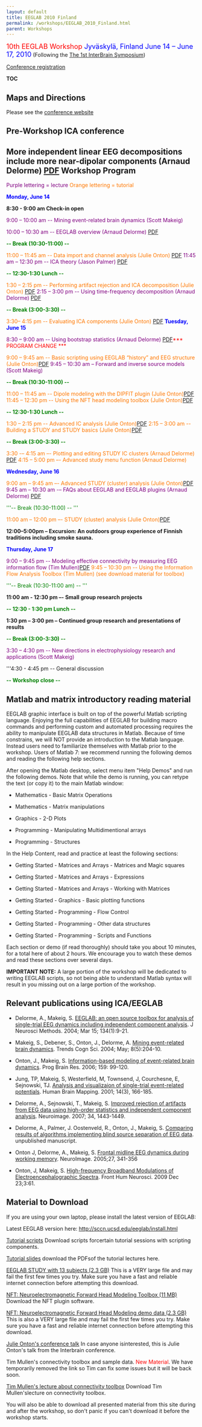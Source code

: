 ```yaml
---
layout: default
title: EEGLAB 2010 Finland
permalink: /workshops/EEGLAB_2010_Finland.html
parent: Workshops
---
```


<font size =4><font color=red>10th EEGLAB Workshop</font>
<font color=blue>Jyväskylä, Finland
June 14 – June 17, 2010</font></font>
(Following the [The 1st InterBrain
Symposium](http://research.jyu.fi/interbrain/ib2010.htm))

[Conference
registration](http://research.jyu.fi/interbrain/registration.htm)

__TOC__

Maps and Directions
-------------------

Please see the [conference
website](http://research.jyu.fi/interbrain/ib2010.htm)

Pre-Workshop ICA conference
---------------------------

More independent linear EEG decompositions include more near-dipolar
components (Arnaud Delorme)
[PDF](https://sccn.ucsd.edu/githubwiki/files/presentation_ica_delorme.pdf)
Workshop Program
----------------

<font color="purple">Purple lettering = lecture</font>
<font color="#FF7700">Orange lettering = tutorial</font>

<font color= "blue">**Monday, June 14**</font>



**8:30 - 9:00 am Check-in open**

<font color="purple">9:00 – 10:00 am -- Mining event-related brain
dynamics (Scott Makeig)</font>

<font color="purple">10:00 – 10:30 am -- EEGLAB overview (Arnaud
Delorme)
[PDF](https://sccn.ucsd.edu/githubwiki/files/lecture_overview_finland2010.pdf)</font>


<font color="green"> **-- Break (10:30-11:00) --**</font>

<font color="#FF7700">11:00 – 11:45 am -- Data import and channel
analysis (Julie Onton)
[PDF](https://sccn.ucsd.edu/githubwiki/files/1_dataimport-chananalysis.pdf)</font>
<font color="purple">11:45 am – 12:30 pm -- ICA theory (Jason Palmer)
[PDF](https://sccn.ucsd.edu/githubwiki/files/ica_theory_finland.pdf)</font>


<font color="green">**-- 12:30-1:30 Lunch --**</font>

<font color="#FF7700">1:30 – 2:15 pm -- Performing artifact rejection
and ICA decomposition (Julie Onton)
[PDF](https://sccn.ucsd.edu/githubwiki/files/2_artrej_runningica.pdf)</font>
<font color="purple">2:15 – 3:00 pm -- Using time-frequency
decomposition (Arnaud Delorme)
[PDF](https://sccn.ucsd.edu/githubwiki/files/lecture_timefreq_finland2010.pdf)</font>


<font color="green">**-- Break (3:00-3:30) --**</font>

<font color="#FF7700">3:30– 4:15 pm -- Evaluating ICA components (Julie
Onton) [PDF](https://sccn.ucsd.edu/githubwiki/files/3_evaluateics.pdf)</font>
<font color= "blue">**Tuesday, June 15**</font>



<font color="purple">8:30 – 9:00 am -- Using bootstrap statistics
(Arnaud Delorme)
[PDF](https://sccn.ucsd.edu/githubwiki/files/lecture_statistics_finland2010.pdf)<font color=red>\*\*\* PROGRAM CHANGE \*\*\*</font></font>

<font color="#FF7700">9:00 – 9:45 am -- Basic scripting using EEGLAB
“history” and EEG structure (Julie
Onton)[PDF](https://sccn.ucsd.edu/githubwiki/files/4_basic_scripting.pdf)</font>
<font color="purple">9:45 – 10:30 am – Forward and inverse source models
(Scott Makeig)</font>





<font color="green">**-- Break (10:30-11:00) --**</font>





<font color="#FF7700">11:00 – 11:45 am -- Dipole modeling with the
DIPFIT plugin (Julie
Onton)[PDF](https://sccn.ucsd.edu/githubwiki/files/5_dipolemodeling.pdf)</font>
<font color="#FF7700">11:45 – 12:30 pm -- Using the NFT head modeling
toolbox (Julie Onton)[PDF](https://sccn.ucsd.edu/githubwiki/files/5.5_nft_intro.pdf)</font>




<font color="green">**-- 12:30-1:30 Lunch --**</font>


<font color="#FF7700">1:30 – 2:15 pm -- Advanced IC analysis (Julie
Onton)[PDF](https://sccn.ucsd.edu/githubwiki/files/6_advancedicanalysis.pdf)</font>
<font color="#FF7700">2:15 – 3:00 am -- Building a STUDY and STUDY
basics (Julie
Onton)[PDF](https://sccn.ucsd.edu/githubwiki/files/7_studyintro_build.pdf)</font>




<font color="green">**-- Break (3:00-3:30) --** </font>





<font color="#FF7700">3:30 -– 4:15 am –- Plotting and editing STUDY IC
clusters (Arnaud Delorme)
[PDF](https://sccn.ucsd.edu/githubwiki/files/studygui_finland2010.pdf) </font>
<font color="#FF7700">4:15 – 5:00 pm –- Advanced study menu function
(Arnaud Delorme)</font>

<font color= "blue">**Wednesday, June 16**</font>



<font color="#FF7700">9:00 am – 9:45 am –- Advanced STUDY (cluster)
analysis (Julie
Onton)[PDF](https://sccn.ucsd.edu/githubwiki/files/8_studyanalysisi.pdf)</font>
<font color="purple"> 9:45 am – 10:30 am -– FAQs about EEGLAB and EEGLAB
plugins (Arnaud Delorme)
[PDF](https://sccn.ucsd.edu/githubwiki/files/eeglab_plugin_finland2010.pdf)</font>


<font color="green">'''-- Break (10:30-11:00) -- '''</font>

<font color="#FF7700">11:00 am – 12:00 pm –- STUDY (cluster) analysis
(Julie Onton)[PDF](https://sccn.ucsd.edu/githubwiki/files/9_studyanalysisii.pdf)</font>




**12:00–5:00pm – Excursion: An outdoors group experience of Finnish
traditions including smoke sauna.**

<font color= "blue">**Thursday, June 17**</font>



<font color="purple">9:00 – 9:45 pm -- Modeling effective connectivity
by measuring EEG information flow (Tim
Mullen)[PDF](https://sccn.ucsd.edu/githubwiki/files/jyvaskyla_talk.pdf)</font>
<font color="#FF7700">9:45 – 10:30 pm -- Using the Information Flow
Analysis Toolbox (Tim Mullen) (see download material for toolbox)</font>



<font color="green">'''-- Break (10:30-11:00 am) -- '''</font>

**11:00 am - 12:30 pm –- Small group research projects**





<font color="green">**-- 12:30 - 1:30 pm Lunch --**</font>





**1:30 pm – 3:00 pm – Continued group research and presentations of
results**



<font color="green">**-- Break (3:00-3:30) --** </font>

<font color="purple">3:30 – 4:30 pm -- New directions in
electrophysiology research and applications (Scott Makeig)</font>

'''4:30 - 4:45 pm -- General discussion





<font color="green">**-- Workshop close --**</font>

Matlab and matrix introductory reading material
-----------------------------------------------

EEGLAB graphic interface is built on top of the powerful Matlab
scripting language. Enjoying the full capabilities of EEGLAB for
building macro commands and performing custom and automated processing
requires the ability to manipulate EEGLAB data structures in Matlab.
Because of time constrains, we will NOT provide an introduction to the
Matlab language. Instead users need to familiarize themselves with
Matlab prior to the workshop. Users of Matlab 7: we recommend running
the following demos and reading the following help sections.

After opening the Matlab desktop, select menu item "Help Demos" and run
the following demos. Note that while the demo is running, you can retype
the text (or copy it) to the main Matlab window:


- Mathematics - Basic Matrix Operations

- Mathematics - Matrix manipulations

- Graphics - 2-D Plots

- Programming - Manipulating Multidimentional arrays

- Programming - Structures


In the Help Content, read and practice at least the following sections:



- Getting Started - Matrices and Arrays - Matrices and Magic squares

- Getting Started - Matrices and Arrays - Expressions

- Getting Started - Matrices and Arrays - Working with Matrices

- Getting Started - Graphics - Basic plotting functions

- Getting Started - Programming - Flow Control

- Getting Started - Programming - Other data structures

- Getting Started - Programming - Scripts and Functions


Each section or demo (if read thoroughly) should take you about 10
minutes, for a total here of about 2 hours. We encourage you to watch
these demos and read these sections over several days.

**IMPORTANT NOTE:** A large portion of the workshop will be dedicated to
writing EEGLAB scripts, so not being able to understand Matlab syntax
will result in you missing out on a large portion of the workshop.

Relevant publications using ICA/EEGLAB
--------------------------------------

-   Delorme, A., Makeig, S. [EEGLAB: an open source toolbox for analysis
    of single-trial EEG dynamics including independent component
analysis](https://sccn.ucsd.edu/githubwiki/files/eeglab_published.pdf). J Neurosci    Methods. 2004; Mar 15; 134(1):9-21.



-   Makeig, S., Debener, S., Onton, J., Delorme, A. [Mining
    event-related brain
dynamics](https://sccn.ucsd.edu/githubwiki/files/ticsreview_published.pdf). Trends Cogn    Sci. 2004; May; 8(5):204-10.



-   Onton, J., Makeig, S. [Information-based modeling of event-related
brain dynamics](https://sccn.ucsd.edu/githubwiki/files/onton_pbr_published.pdf). Prog    Brain Res. 2006; 159: 99-120.



-   Jung, TP, Makeig, S, Westerfield, M, Townsend, J, Courchesne, E,
    Sejnowski, TJ. [Analysis and visualizaion of single-trial
event-related potentials](https://sccn.ucsd.edu/githubwiki/files/jung_hbm01.pdf). Human    Brain Mapping. 2001; 14(3), 166-185.



-   Delorme, A., Sejnowski, T., Makeig, S. [Improved rejection of
    artifacts from EEG data using high-order statistics and independent
    component
analysis](https://sccn.ucsd.edu/githubwiki/files/neuroimage2007_reformated.pdf).    Neuroimage. 2007; 34, 1443-1449.



-   Delorme, A., Palmer, J. Oostenveld, R., Onton, J., Makeig, S.
    [Comparing results of algorithms implementing blind source
separation of EEG data](https://sccn.ucsd.edu/githubwiki/files/delorme_unpub.pdf).    unpublished manuscript.



-   Onton J, Delorme, A., Makeig, S. [Frontal midline EEG dynamics
    during working
memory](https://sccn.ucsd.edu/githubwiki/files/onton_fmtheta_published.pdf). NeuroImage.    2005;27, 341-356



-   Onton, J, Makeig, S. [High-frequency Broadband Modulations of
    Electroencephalographic
Spectra](https://sccn.ucsd.edu/githubwiki/files/onton_emotiongamma2009.pdf). Front Hum    Neurosci. 2009 Dec 23;3:61.

Material to Download
--------------------

If you are using your own laptop, please install the latest version of
EEGLAB:

Latest EEGLAB version here: <http://sccn.ucsd.edu/eeglab/install.html>

[Tutorial scripts](https://sccn.ucsd.edu/githubwiki/files/scripts.zip) Download scripts forcertain tutorial sessions with scripting components.

[Tutorial slides](https://sccn.ucsd.edu/githubwiki/files/tutorialpdfs.zip) download the PDFsof the tutorial lectures here.

[EEGLAB STUDY with 13 subjects (2.3
GB)](ftp://sccn.ucsd.edu/pub/julie/EEGLAB_Workshop/STUDY.zip) This is a
VERY large file and may fail the first few times you try. Make sure you
have a fast and reliable internet connection before attempting this
download.

[NFT: Neuroelectromagnetic Forward Head Modeling Toolbox (11
MB)](ftp://sccn.ucsd.edu/pub/julie/EEGLAB_Workshop/NFT-1.1-eeglab.zip)
Download the NFT plugin software.

[NFT: Neuroelectromagnetic Forward Head Modeling demo data (2.3
GB)](ftp://sccn.ucsd.edu/pub/julie/EEGLAB_Workshop/NFT_demo.zip) This is
also a VERY large file and may fail the first few times you try. Make
sure you have a fast and reliable internet connection before attempting
this download.

[Julie Onton's conference
talk](https://sccn.ucsd.edu/githubwiki/files/onton_interbraintalk.pdf) In case anyone isinterested, this is Julie Onton's talk from the Interbrain conference.

Tim Mullen's connectivity toolbox and sample data. <font color=red>New
Material</font>. We have temporarily removed the link so Tim can fix
some issues but it will be back soon.

[Tim Mullen's lecture about connectivity
toolbox](https://sccn.ucsd.edu/githubwiki/files/jyvaskyla_talk.pdf) Download Tim Mullen'slecture on connectivity toolbox.

You will also be able to download all presented material from this site
during and after the workshop, so don't panic if you can't download it
before the workshop starts.